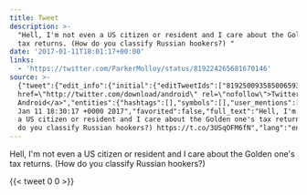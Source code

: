 ```yaml
---
title: Tweet
description: >-
  "Hell, I'm not even a US citizen or resident and I care about the Golden one's
  tax returns. (How do you classify Russian hookers?) "
date: '2017-01-11T18:01:17+00:00'
links:
  - 'https://twitter.com/ParkerMolloy/status/819224265681670146'
source: >-
  {"tweet":{"edit_info":{"initial":{"editTweetIds":["819250093585006593"],"editableUntil":"2017-01-11T19:30:17.898Z","editsRemaining":"5","isEditEligible":true}},"retweeted":false,"source":"<a
  href=\"http://twitter.com/download/android\" rel=\"nofollow\">Twitter for
  Android</a>","entities":{"hashtags":[],"symbols":[],"user_mentions":[],"urls":[{"url":"https://t.co/3USqOFM6fN","expanded_url":"https://twitter.com/ParkerMolloy/status/819224265681670146","display_url":"twitter.com/ParkerMolloy/s…","indices":["130","153"]}]},"display_text_range":["0","153"],"favorite_count":"0","id_str":"819250093585006593","truncated":false,"retweet_count":"0","id":"819250093585006593","possibly_sensitive":false,"created_at":"Wed
  Jan 11 18:30:17 +0000 2017","favorited":false,"full_text":"Hell, I'm not even
  a US citizen or resident and I care about the Golden one's tax returns. (How
  do you classify Russian hookers?) https://t.co/3USqOFM6fN","lang":"en"}}
---
```

Hell, I'm not even a US citizen or resident and I care about the Golden one's tax returns. (How do you classify Russian hookers?) 
    
{{< tweet 0 0 >}}
    
